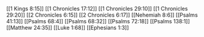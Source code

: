 [[1 Kings 8:15]]
[[1 Chronicles 17:12]]
[[1 Chronicles 29:10]]
[[1 Chronicles 29:20]]
[[2 Chronicles 6:15]]
[[2 Chronicles 6:17]]
[[Nehemiah 8:6]]
[[Psalms 41:13]]
[[Psalms 68:4]]
[[Psalms 68:32]]
[[Psalms 72:18]]
[[Psalms 138:1]]
[[Matthew 24:35]]
[[Luke 1:68]]
[[Ephesians 1:3]]

